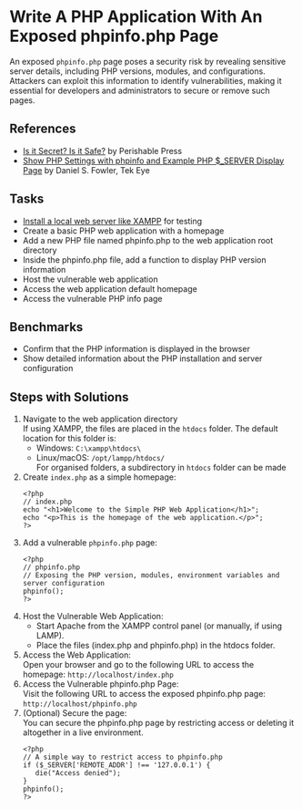 # Write A PHP Application With An Exposed phpinfo.php Page
An exposed `phpinfo.php` page poses a security risk by revealing sensitive server details, including PHP versions, modules, and configurations. Attackers can exploit this information to identify vulnerabilities, making it essential for developers and administrators to secure or remove such pages.

## References
- [Is it Secret? Is it Safe?](https://perishablepress.com/htaccess-secure-phpinfo-php/) by Perishable Press
- [Show PHP Settings with phpinfo and Example PHP $_SERVER Display Page](https://tekeye.uk/vps/show-php-settings) by Daniel S. Fowler, Tek Eye

## Tasks
- [Install a local web server like XAMPP](https://hackernoon.com/how-to-install-xampp-on-linux-a-quick-step-by-step-guide) for testing 
- Create a basic PHP web application with a homepage
- Add a new PHP file named phpinfo.php to the web application root directory
- Inside the phpinfo.php file, add a function to display PHP version information
- Host the vulnerable web application
- Access the web application default homepage
- Access the vulnerable PHP info page


## Benchmarks
- Confirm that the PHP information is displayed in the browser
- Show detailed information about the PHP installation and server configuration


## Steps with Solutions
1. Navigate to the web application directory <br/>
   If using XAMPP, the files are placed in the `htdocs` folder. The default location for this folder is:
      - Windows: `C:\xampp\htdocs\`
      - Linux/macOS: `/opt/lampp/htdocs/` 
   <br/>For organised folders, a subdirectory in `htdocs` folder can be made
2. Create `index.php` as a simple homepage:
   ```
   <?php
   // index.php
   echo "<h1>Welcome to the Simple PHP Web Application</h1>";
   echo "<p>This is the homepage of the web application.</p>";
   ?>
   ```
3. Add a vulnerable `phpinfo.php` page:
   ```
   <?php
   // phpinfo.php
   // Exposing the PHP version, modules, environment variables and server configuration
   phpinfo();
   ?>
   ```
4. Host the Vulnerable Web Application:
   - Start Apache from the XAMPP control panel (or manually, if using LAMP).
   - Place the files (index.php and phpinfo.php) in the htdocs folder.
5. Access the Web Application: <br/>
   Open your browser and go to the following URL to access the homepage:
   `http://localhost/index.php`
6. Access the Vulnerable phpinfo.php Page: <br/>
   Visit the following URL to access the exposed phpinfo.php page:
   `http://localhost/phpinfo.php`
7. (Optional) Secure the page: <br/>
   You can secure the phpinfo.php page by restricting access or deleting it altogether in a live environment.
   ```
   <?php
   // A simple way to restrict access to phpinfo.php
   if ($_SERVER['REMOTE_ADDR'] !== '127.0.0.1') {
      die("Access denied");
   }
   phpinfo();
   ?>
   ```

